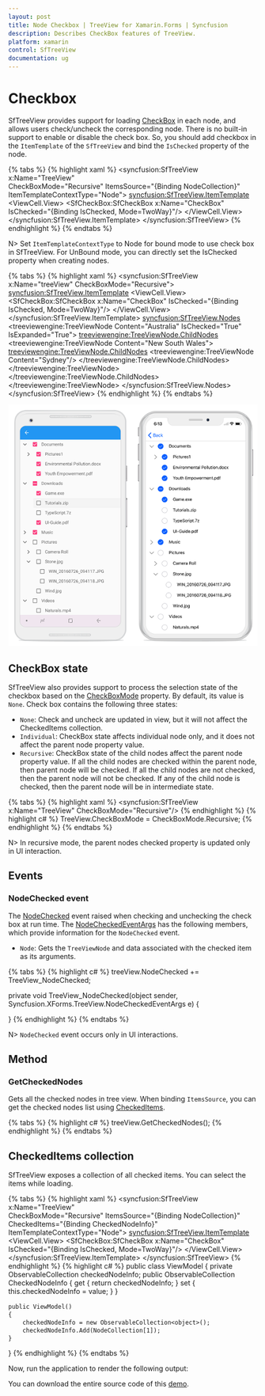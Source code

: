 ```yaml
---
layout: post
title: Node Checkbox | TreeView for Xamarin.Forms | Syncfusion
description: Describes CheckBox features of TreeView.
platform: xamarin
control: SfTreeView
documentation: ug
---
```


# Checkbox

SfTreeView provides support for loading [CheckBox](https://help.syncfusion.com/xamarin/sfcheckbox/getting-started) in each node, and allows users check/uncheck the corresponding node. There is no built-in support to enable or disable the check box. So, you should add checkbox in the `ItemTemplate` of the `SfTreeView` and bind the `IsChecked` property of the node.

{% tabs %}
{% highlight xaml %}
<syncfusion:SfTreeView 
    x:Name="TreeView"  
    CheckBoxMode="Recursive"
    ItemsSource="{Binding NodeCollection}"
    ItemTemplateContextType="Node">
    <syncfusion:SfTreeView.ItemTemplate>
        <DataTemplate>
            <ViewCell>
                <ViewCell.View>
                    <Grid>
                        <Grid Padding="5">
                            <SfCheckBox:SfCheckBox 
                                x:Name="CheckBox"
                                IsChecked="{Binding IsChecked, Mode=TwoWay}"/>
                        </Grid>
                    </Grid>
                </ViewCell.View>
            </ViewCell>
        </DataTemplate>
    </syncfusion:SfTreeView.ItemTemplate>
</syncfusion:SfTreeView>
{% endhighlight %}
{% endtabs %}

N> Set `ItemTemplateContextType` to Node for bound mode to use check box in SfTreeView.
For UnBound mode, you can directly set the IsChecked property when creating nodes.

{% tabs %}
{% highlight xaml %}
<syncfusion:SfTreeView x:Name="treeView"
                       CheckBoxMode="Recursive">
    <syncfusion:SfTreeView.ItemTemplate>
        <DataTemplate>
            <ViewCell>
                <ViewCell.View>
                    <Grid>
                        <Grid Padding="5">
                            <SfCheckBox:SfCheckBox 
                                x:Name="CheckBox"
                                IsChecked="{Binding IsChecked, Mode=TwoWay}"/>
                        </Grid>
                    </Grid>
                </ViewCell.View>
            </ViewCell>
        </DataTemplate>
    </syncfusion:SfTreeView.ItemTemplate>
    <syncfusion:SfTreeView.Nodes>
        <treeviewengine:TreeViewNode Content="Australia" IsChecked="True" IsExpanded="True">
            <treeviewengine:TreeViewNode.ChildNodes>
                <treeviewengine:TreeViewNode Content="New South Wales">
                    <treeviewengine:TreeViewNode.ChildNodes>
                        <treeviewengine:TreeViewNode Content="Sydney"/>
                    </treeviewengine:TreeViewNode.ChildNodes>
                </treeviewengine:TreeViewNode>
            </treeviewengine:TreeViewNode.ChildNodes>
        </treeviewengine:TreeViewNode>
    </syncfusion:SfTreeView.Nodes>
</syncfusion:SfTreeView>
{% endhighlight %}
{% endtabs %}

![Xamarin Forms TreeView with CheckBox](TreeView_images/checkbox.png)

## CheckBox state

SfTreeView also provides support to process the selection state of the checkbox based on the [CheckBoxMode](https://help.syncfusion.com/cr/xamarin/Syncfusion.SfTreeView.XForms~Syncfusion.XForms.TreeView.SfTreeView~CheckBoxMode.html) property. By default, its value is `None`.
Check box contains the following three states:

* `None`: Check and uncheck are updated in view, but it will not affect the CheckedItems collection.
* `Individual`: CheckBox state affects individual node only, and it does not affect the parent node property value.
* `Recursive`: CheckBox state of the child nodes affect the parent node property value. If all the child nodes are checked within the parent node, then parent node will be checked. If all the child nodes are not checked, then the parent node will not be checked. If any of the child node is checked, then the parent node will be in intermediate state.

{% tabs %}
{% highlight xaml %}
<syncfusion:SfTreeView x:Name="TreeView" CheckBoxMode="Recursive"/>
{% endhighlight %}
{% highlight c# %}
TreeView.CheckBoxMode = CheckBoxMode.Recursive;
{% endhighlight %}
{% endtabs %}

N> In recursive mode, the parent nodes checked property is updated only in UI interaction.

## Events

### NodeChecked event

The [NodeChecked](https://help.syncfusion.com/cr/cref_files/xamarin/Syncfusion.SfTreeView.XForms~Syncfusion.XForms.TreeView.SfTreeView~NodeChecked_EV.html) event raised when checking and unchecking the check box at run time. The [NodeCheckedEventArgs](https://help.syncfusion.com/cr/cref_files/xamarin/Syncfusion.SfTreeView.XForms~Syncfusion.XForms.TreeView.NodeCheckedEventArgs.html) has the following members, which provide information for the `NodeChecked` event.

* `Node`: Gets the `TreeViewNode` and data associated with the checked item as its arguments.

{% tabs %}
{% highlight c# %}
treeView.NodeChecked += TreeView_NodeChecked;

private void TreeView_NodeChecked(object sender, Syncfusion.XForms.TreeView.NodeCheckedEventArgs e)
{
     
}
{% endhighlight %}
{% endtabs %}

N> `NodeChecked` event occurs only in UI interactions.

## Method

### GetCheckedNodes

Gets all the checked nodes in tree view. When binding `ItemsSource`, you can get the checked nodes list using [CheckedItems](https://help.syncfusion.com/cr/xamarin/Syncfusion.SfTreeView.XForms~Syncfusion.XForms.TreeView.SfTreeView~CheckedItems.html).

{% tabs %}
{% highlight c# %}
treeView.GetCheckedNodes();
{% endhighlight %}
{% endtabs %}

## CheckedItems collection

SfTreeView exposes a collection of all checked items. You can select the items while loading.

{% tabs %}
{% highlight xaml %}
<syncfusion:SfTreeView 
    x:Name="TreeView"  
    CheckBoxMode="Recursive"
    ItemsSource="{Binding NodeCollection}"
    CheckedItems="{Binding CheckedNodeInfo}"
    ItemTemplateContextType="Node">
    <syncfusion:SfTreeView.ItemTemplate>
        <DataTemplate>
            <ViewCell>
                <ViewCell.View>
                    <Grid>
                        <Grid Padding="5">
                            <SfCheckBox:SfCheckBox 
                                x:Name="CheckBox"
                                IsChecked="{Binding IsChecked, Mode=TwoWay}"/>
                        </Grid>
                    </Grid>
                </ViewCell.View>
            </ViewCell>
        </DataTemplate>
    </syncfusion:SfTreeView.ItemTemplate>
</syncfusion:SfTreeView>
{% endhighlight %}
{% highlight c# %}
public class ViewModel
{
    private ObservableCollection<object> checkedNodeInfo;
    public ObservableCollection<object> CheckedNodeInfo
    {
        get
        {
            return checkedNodeInfo;
        }
        set
        {
            this.checkedNodeInfo = value;
        }
    }

    public ViewModel()
    {
        checkedNodeInfo = new ObservableCollection<object>();
        checkedNodeInfo.Add(NodeCollection[1]);
    }
}
{% endhighlight %}
{% endtabs %}

Now, run the application to render the following output:

You can download the entire source code of this [demo](http://www.syncfusion.com/downloads/support/directtrac/general/ze/CheckBox1906051678).